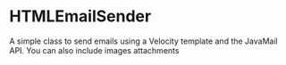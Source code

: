 # HTMLEmailSender
A simple class to send emails using a Velocity template and the JavaMail API. You can also include images attachments

